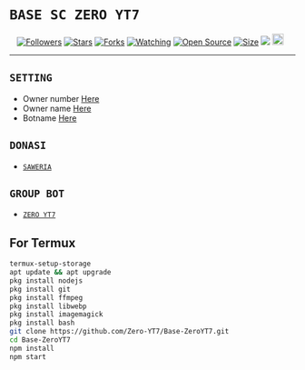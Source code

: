 # ```BASE SC ZERO YT7```
<p align="center">
<a href="https://github.com/Zero-YT7/followers"><img title="Followers" src="https://img.shields.io/github/followers/Zero-YT7?color=red&style=flat-square"></a>
<a href="https://github.com/Zero-YT7/Base-ZeroYT7/stargazers/"><img title="Stars" src="https://img.shields.io/github/stars/Zero-YT7/Base-ZeroYT7?color=blue&style=flat-square"></a>
<a href="https://github.com/Zero-YT7/Base-ZeroYT7/network/members"><img title="Forks" src="https://img.shields.io/github/forks/Zero-YT7/Base-ZeroYT7?color=red&style=flat-square"></a>
<a href="https://github.com/Zero-YT7/Base-ZeroYT7/watchers"><img title="Watching" src="https://img.shields.io/github/watchers/Zero-YT7/Base-ZeroYT7?label=Watchers&color=blue&style=flat-square"></a>
<a href="https://github.com/Zero-YT7/Base-ZeroYT7"><img title="Open Source" src="https://badges.frapsoft.com/os/v2/open-source.svg?v=103"></a>
<a href="https://github.com/ZeroYT7/Base-ZeroYT7/"><img title="Size" src="https://img.shields.io/github/repo-size/Zero-YT7/Base-ZeroYT7?style=flat-square&color=green"></a>
<a href="https://hits.seeyoufarm.com"><img src="https://hits.seeyoufarm.com/api/count/incr/badge.svg?url=https%3A%2F%2Fgithub.com%2FZero-YT7%2FBase-ZeroYT7&count_bg=%2379C83D&title_bg=%23555555&icon=probot.svg&icon_color=%2300FF6D&title=hits&edge_flat=false"/></a>
<a href="https://github.com/Zero-YT7/Base-ZeroYT7/graphs/commit-activity"><img height="20" src="https://img.shields.io/badge/Maintained%3F-yes-green.svg"></a>&nbsp;&nbsp;
</p>
<p align='center'>
    </p>

-------

## `SETTING`

- Owner number [Here](https://github.com/Zero-YT7/Base-ZeroYT7/blob/master/setting.json#L4)
- Owner name [Here](https://github.com/Zero-YT7/Base-ZeroYT7/blob/master/setting.json#L13)
- Botname [Here](https://github.com/Zero-YT7/Base-ZeroYT7/blob/master/setting.json#L14)

## ```DONASI```

- [`SAWERIA`](https://saweria.co/ZeroYT7)

## ```GROUP BOT```

- [`ZERO YT7`](https://chat.whatsapp.com/BM0HVJKYR2BI8JJUlQO2ue)

## For Termux
```bash
termux-setup-storage
apt update && apt upgrade
pkg install nodejs
pkg install git 
pkg install ffmpeg
pkg install libwebp 
pkg install imagemagick
pkg install bash
git clone https://github.com/Zero-YT7/Base-ZeroYT7.git
cd Base-ZeroYT7
npm install
npm start
